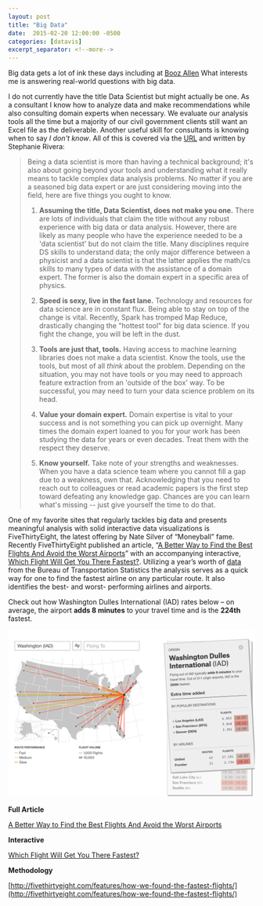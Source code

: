 ```yaml
---
layout: post
title: "Big Data"
date:  2015-02-20 12:00:00 -0500
categories: [datavis]
excerpt_separator: <!--more-->
---
```


Big data gets a lot of ink these days including at [Booz Allen](http://www.boozallen.com/media-center/company-news/2015/02/going-beyond-in-data-science) What interests me is answering real-world questions with big data.

<!--more-->

I do not currently have the title Data Scientist but might actually be one. As a consultant I know how to analyze data and make recommendations while also consulting domain experts when necessary. We evaluate our analysis tools all the time but a majority of our civil government clients still want an Excel file as the deliverable. Another useful skill for consultants is knowing when to say _I don't know_. All of this is covered via the [URL](http://www.boozallen.com/media-center/company-news/2015/02/going-beyond-in-data-science) and written by Stephanie Rivera:

> Being a data scientist is more than having a technical background; it's also about going beyond your tools and understanding what it really means to tackle complex data analysis problems. No matter if you are a seasoned big data expert or are just considering moving into the field, here are five things you ought to know. 
> 
> 1. **Assuming the title, Data Scientist, does not make you one.** There are lots of individuals that claim the title without any robust experience with big data or data analysis. However, there are likely as many people who have the experience needed to be a 'data scientist' but do not claim the title. Many disciplines require DS skills to understand data; the only major difference between a physicist and a data scientist is that the latter applies the math/cs skills to many types of data with the assistance of a domain expert. The former is also the domain expert in a specific area of physics.
> 
> 2. **Speed is sexy, live in the fast lane.** Technology and resources for data science are in constant flux. Being able to stay on top of the change is vital. Recently, Spark has tromped Map Reduce, drastically changing the "hottest tool" for big data science. If you fight the change, you will be left in the dust.
> 
> 3. **Tools are just that, tools.** Having access to machine learning libraries does not make a data scientist. Know the tools, use the tools, but most of all _think_ about the problem. Depending on the situation, you may not have tools or you may need to approach feature extraction from an 'outside of the box' way. To be successful, you may need to turn your data science problem on its head.
> 
> 4. **Value your domain expert.** Domain expertise is vital to your success and is not something you can pick up overnight. Many times the domain expert loaned to you for your work has been studying the data for years or even decades. Treat them with the respect they deserve.
> 
> 5. **Know yourself.** Take note of your strengths and weaknesses. When you have a data science team where you cannot fill a gap due to a weakness, own that. Acknowledging that you need to reach out to colleagues or read academic papers is the first step toward defeating any knowledge gap. Chances are you can learn what's missing -- just give yourself the time to do that.

One of my favorite sites that regularly tackles big data and presents meaningful analysis with solid interactive data visualizations is FiveThirtyEight, the latest offering by Nate Silver of “Moneyball” fame. Recently FiveThirtyEight published an article, “[A Better Way to Find the Best Flights And Avoid the Worst Airports](http://fivethirtyeight.com/features/fastest-airlines-fastest-airports/)” with an accompanying interactive, [Which Flight Will Get You There Fastest?](http://fivethirtyeight.com/interactives/flights/). Utilizing a year’s worth of [data](http://fivethirtyeight.com/features/how-we-found-the-fastest-flights/) from the Bureau of Transportation Statistics the analysis serves as a quick way for one to find the fastest airline on any particular route. It also identifies the best- and worst- performing airlines and airports. 

Check out how Washington Dulles International (IAD) rates below – on average, the airport **adds 8 minutes** to your travel time and is the **224th** fastest.

![](/img/2015-02-20-Big-Data-IAD-538.png "Washington Dulles International (IAD) adds 8 minutes to your travel time")
 
**Full Article**

[A Better Way to Find the Best Flights And Avoid the Worst Airports](http://fivethirtyeight.com/features/fastest-airlines-fastest-airports/)

**Interactive**

[Which Flight Will Get You There Fastest?](http://fivethirtyeight.com/interactives/flights/)

**Methodology**

[http://fivethirtyeight.com/features/how-we-found-the-fastest-flights/](http://fivethirtyeight.com/features/how-we-found-the-fastest-flights/)
